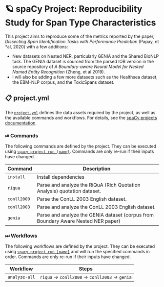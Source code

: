 <!-- SPACY PROJECT: AUTO-GENERATED DOCS START (do not remove) -->

# 🪐 spaCy Project: Reproducibility Study for Span Type Characteristics

This project aims to reproduce some of the metrics reported by the paper,
*Dissecting Span Identification Tasks with Performance Prediction* (Papay, et
*al, 2020) with a few additions:

- New datasets on Nested NER, particularly GENIA and the Shared BioNLP task.
  The GENIA dataset is sourced from the parsed IOB version in the source repository
  of *A Boundary-aware Neural Model for Nested Named Entity Recognition* (Zheng, et al 2019).
- I will also be adding a few more datasets such as the Healthsea dataset, the
  EBM-NLP corpus, and the ToxicSpans dataset.


## 📋 project.yml

The [`project.yml`](project.yml) defines the data assets required by the
project, as well as the available commands and workflows. For details, see the
[spaCy projects documentation](https://spacy.io/usage/projects).

### ⏯ Commands

The following commands are defined by the project. They
can be executed using [`spacy project run [name]`](https://spacy.io/api/cli#project-run).
Commands are only re-run if their inputs have changed.

| Command | Description |
| --- | --- |
| `install` | Install dependencies |
| `riqua` | Parse and analyze the RiQuA (Rich Quotation Analysis) quotation dataset. |
| `conll2000` | Parse the ConLL 2003 English dataset. |
| `conll2003` | Parse and analyze the ConLL 2003 English dataset. |
| `genia` | Parse and analyze the GENIA dataset (corpus from Boundary Aware Nested NER paper) |

### ⏭ Workflows

The following workflows are defined by the project. They
can be executed using [`spacy project run [name]`](https://spacy.io/api/cli#project-run)
and will run the specified commands in order. Commands are only re-run if their
inputs have changed.

| Workflow | Steps |
| --- | --- |
| `analyze-all` | `riqua` &rarr; `conll2000` &rarr; `conll2003` &rarr; `genia` |

<!-- SPACY PROJECT: AUTO-GENERATED DOCS END (do not remove) -->